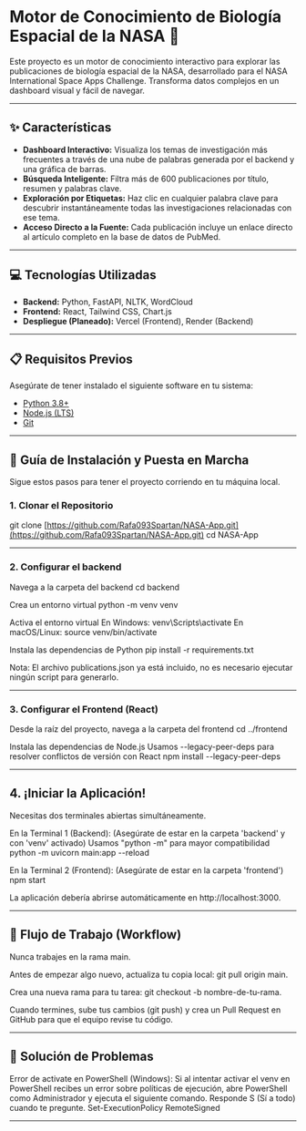# Motor de Conocimiento de Biología Espacial de la NASA 🚀

Este proyecto es un motor de conocimiento interactivo para explorar las publicaciones de biología espacial de la NASA, desarrollado para el NASA International Space Apps Challenge. Transforma datos complejos en un dashboard visual y fácil de navegar.

---
## ✨ Características

* **Dashboard Interactivo:** Visualiza los temas de investigación más frecuentes a través de una nube de palabras generada por el backend y una gráfica de barras.
* **Búsqueda Inteligente:** Filtra más de 600 publicaciones por título, resumen y palabras clave.
* **Exploración por Etiquetas:** Haz clic en cualquier palabra clave para descubrir instantáneamente todas las investigaciones relacionadas con ese tema.
* **Acceso Directo a la Fuente:** Cada publicación incluye un enlace directo al artículo completo en la base de datos de PubMed.

---
## 💻 Tecnologías Utilizadas

* **Backend:** Python, FastAPI, NLTK, WordCloud
* **Frontend:** React, Tailwind CSS, Chart.js
* **Despliegue (Planeado):** Vercel (Frontend), Render (Backend)

---
## 📋 Requisitos Previos

Asegúrate de tener instalado el siguiente software en tu sistema:
* [Python 3.8+](https://www.python.org/downloads/)
* [Node.js (LTS)](https://nodejs.org/)
* [Git](https://git-scm.com/downloads)

---
## 🚀 Guía de Instalación y Puesta en Marcha

Sigue estos pasos para tener el proyecto corriendo en tu máquina local.

### 1. Clonar el Repositorio


git clone [https://github.com/Rafa093Spartan/NASA-App.git](https://github.com/Rafa093Spartan/NASA-App.git)
cd NASA-App

---
### 2. Configurar el backend

Navega a la carpeta del backend
cd backend

Crea un entorno virtual
python -m venv venv

Activa el entorno virtual
En Windows:
venv\Scripts\activate
En macOS/Linux:
source venv/bin/activate

Instala las dependencias de Python
pip install -r requirements.txt

Nota: El archivo publications.json ya está incluido, no es necesario ejecutar ningún script para generarlo.

---
### 3. Configurar el Frontend (React)

Desde la raíz del proyecto, navega a la carpeta del frontend
cd ../frontend

Instala las dependencias de Node.js
Usamos --legacy-peer-deps para resolver conflictos de versión con React
npm install --legacy-peer-deps

---
## 4. ¡Iniciar la Aplicación!
Necesitas dos terminales abiertas simultáneamente.

En la Terminal 1 (Backend):
(Asegúrate de estar en la carpeta 'backend' y con 'venv' activado)
Usamos "python -m" para mayor compatibilidad
python -m uvicorn main:app --reload

En la Terminal 2 (Frontend):
(Asegúrate de estar en la carpeta 'frontend')
npm start

La aplicación debería abrirse automáticamente en http://localhost:3000.

---
## 🤝 Flujo de Trabajo (Workflow)
Nunca trabajes en la rama main.

Antes de empezar algo nuevo, actualiza tu copia local: git pull origin main.

Crea una nueva rama para tu tarea: git checkout -b nombre-de-tu-rama.

Cuando termines, sube tus cambios (git push) y crea un Pull Request en GitHub para que el equipo revise tu código.

---
## 🔧 Solución de Problemas
Error de activate en PowerShell (Windows): Si al intentar activar el venv en PowerShell recibes un error sobre políticas de ejecución, abre PowerShell como Administrador y ejecuta el siguiente comando. Responde S (Sí a todo) cuando te pregunte.
Set-ExecutionPolicy RemoteSigned

---
